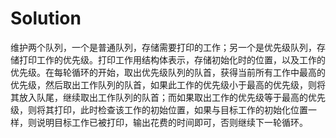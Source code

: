 # Solution

维护两个队列，一个是普通队列，存储需要打印的工作；另一个是优先级队列，存储打印工作的优先级。打印工作用结构体表示，存储初始化时的位置，以及工作的优先级。在每轮循环的开始，取出优先级队列的队首，获得当前所有工作中最高的优先级，然后取出工作队列的队首，如果此工作的优先级小于最高的优先级，则将其放入队尾，继续取出工作队列的队首；而如果取出工作的优先级等于最高的优先级，则将其打印，此时检查该工作的初始位置，如果与目标工作的初始化位置一样，则说明目标工作已被打印，输出花费的时间即可，否则继续下一轮循环。
